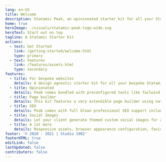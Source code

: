 ```yaml
---
lang: en-US
title: Welcome
description: Statamic Peak, an opinionated starter kit for all your Statamic sites.
home: true
heroImage: ./visuals/statamic-peak-logo-wide.svg
heroText: Start out on top
tagline: A Statamic Starter Kit
actions:
  - text: Get Started
    link: /getting-started/welcome.html
    type: primary
  - text: Features
    link: /features/assets.html
    type: secondary
features:
  - title: For bespoke websites
    details: A design agnostic starter kit for all your bespoke Statamic sites pushing SEO and a11y best practices.
  - title: Opinionated
    details: Peak comes bundled with preconfigured tools like Tailwind CSS and AlpineJS so it's easy to use with any design system.
  - title: Page builder
    details: This kit features a very extendible page builder using native Statamic fields, including Bard for long form content.
  - title: SEO
    details: Peak comes with full blown professional SEO support including various tracker support and a built in cookie banner.
  - title: Social Images
    details: Let your client generate themed custom social images for all entries based on your own templates.
  - title: A lot more
    details: Responsive assets, browser appearance configuration, favicon generation, button system, dark mode support, forms and more.
footer: '© 2020 - 2021 | Studio 1902'
footerHTML: true
editLink: false
lastUpdated: false
contributers: false
---
```

